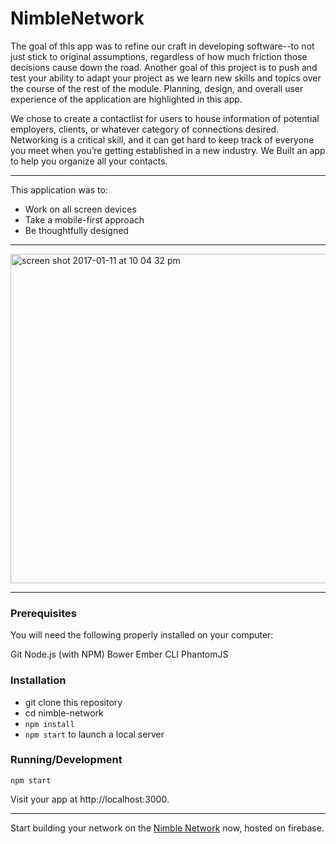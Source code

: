 # NimbleNetwork

The goal of this app was to refine our craft in developing software--to not just stick to original assumptions, regardless of how much friction those decisions cause down the road. Another goal of this project is to push and test your ability to adapt your project as we learn new skills and topics over the course of the rest of the module. Planning, design, and overall user experience of the application are highlighted in this app.

We chose to create a contactlist for users to house information of potential employers, clients, or whatever category of connections desired. Networking is a critical skill, and it can get hard to keep track of everyone you meet when you’re getting established in a new industry. We Built an app to help you organize all your contacts.

---

This application was to:

- Work on all screen devices
- Take a mobile-first approach
- Be thoughtfully designed

---

<img width="527" alt="screen shot 2017-01-11 at 10 04 32 pm" src="https://cloud.githubusercontent.com/assets/13802107/21877719/35e9a06c-d84a-11e6-964f-4489c9f4d207.png">

---

### Prerequisites

You will need the following properly installed on your computer:

Git
Node.js (with NPM)
Bower
Ember CLI
PhantomJS


### Installation

- git clone <repository-url> this repository
- cd nimble-network
- ```npm install```
- ```npm start``` to launch a local server

### Running/Development

```npm start```

Visit your app at http://localhost:3000.

---

Start building your network on the [Nimble Network](https://nimblenetwork-d13c3.firebaseapp.com/) now, hosted on firebase.
